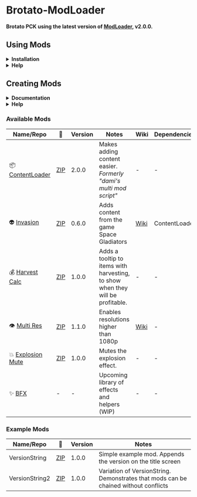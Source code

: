 # Brotato-ModLoader

**Brotato PCK using the latest version of [ModLoader](https://github.com/GodotModding/godot-mod-loader), v2.0.0.**

## Using Mods

 <details>
 <summary><b>Installation</b></summary>
 
 <br />
 
>  ### ⚙ Installation ⚙
>  
> - Download the latest PCK from the [Releases page](https://github.com/BrotatoMods/Brotato-ModLoader/releases). The PCK will be under "Assets" and have the file etxension ".pck".
>
> - Rename the PCK to `ModLoader.pck`
>
> - Copy the ``ModLoader.pck`` and the ``run.gd`` inside the Brotato game folder   
> ![image](https://user-images.githubusercontent.com/41547570/209873722-64bd0388-1a2b-4c67-88d7-3b83499f7466.png)
>
> - Create a ``mods`` folder at the same location   
> ![image](https://user-images.githubusercontent.com/41547570/209873160-5fed6b66-52d3-4ee8-86d4-f752aa44b89e.png)
> 
> - Inside Steam add the following start options to Brotato   
> ![image](https://user-images.githubusercontent.com/41547570/209873529-0094e4f9-2326-4075-8352-42961c0c2980.png)   
> ![image](https://user-images.githubusercontent.com/41547570/209873571-dba1fbf1-9a30-48af-9d8d-56aee4ef5ccd.png)   
> ``--enable-mods --main-pack ModLoader.pck --script run.gd``
> 
> - Add mod zips to your "mods" folder. There's no need to unzip them, just drop them into "mods".   
>    ![image](https://user-images.githubusercontent.com/41547570/209873887-cd37f093-0bdd-47ca-b21a-6b4f96098df0.png)
>    - Note that some mods have dependencies, eg [Invasion](https://github.com/BrotatoMods/Brotato-Invasion-Mod) depends on [ContentLoader](https://github.com/BrotatoMods/Brotato-ContentLoader).
>    - This just means that to use one, you have to have the other.
>    - You can check dependencies by opening the mod zip, going into "mods-unpacked" then the mod folder name, and checking "\_meta.json"
> 
> 
> - Launch the game 🚀

 </details>
 
 <details>
 <summary><b>Help</b></summary>
   
<br />

> ### :interrobang: Help :interrobang:
>
> If you get stuck you can ask for help in the [Space Potatoes Discord](https://discord.gg/j39jE6k)   
> Make sure to read the **modding-faq** and verify that you read it by clicking the check emote.   
> ![image](https://user-images.githubusercontent.com/41547570/211566790-5611494b-f2f9-4cd3-b7b6-64cd7de3b816.png)   
> ![image](https://user-images.githubusercontent.com/41547570/211566842-0b8c0957-1438-4dfc-8e98-8d7a608bc29b.png)   
> 
> After that go to ``#modding-help`` and ask away :thumbsup:   
> ![image](https://user-images.githubusercontent.com/41547570/211572905-56081f0b-26c9-4fbb-849d-f5f6cd74eb0f.png)

 </details>

## Creating Mods

 <details>
 <summary><b>Documentation</b></summary>
 
 <br />
 
 > - For general information on how to use the Mod Loader check the [Godot Modding Readme](https://github.com/GodotModding/godot-mod-loader).
 > - In the near future we will provide detailed and Brotato specific documentation here.
  
 </details>
 
 <details>
 <summary><b>Help</b></summary>
   
<br />

> We are happy to chat in the [Space Potatoes Discord](https://discord.gg/j39jE6k)   
> Make sure to read the **modding-faq** and verify it by clicking the check emote.   
> ![image](https://user-images.githubusercontent.com/41547570/211566790-5611494b-f2f9-4cd3-b7b6-64cd7de3b816.png)   
> ![image](https://user-images.githubusercontent.com/41547570/211566842-0b8c0957-1438-4dfc-8e98-8d7a608bc29b.png)   
> 
> After that we welcome you in ``#modding-dev`` :thumbsup:   
> ![image](https://user-images.githubusercontent.com/41547570/211591351-a3733080-f952-4165-8ad4-f400ea80e26d.png)


 </details>

### Available Mods

| Name/Repo | 💾 | Version | Notes | Wiki | Dependencies |
| --- | --- | --- | --- | --- | --- |
| 📦 [ContentLoader](https://github.com/BrotatoMods/Brotato-ContentLoader/releases) | [ZIP](https://github.com/BrotatoMods/Brotato-ContentLoader/releases/download/v2.0.0/Dami-ContentLoader-v2.0.0.zip) | 2.0.0 | Makes adding content easier. <br>*Formerly "dami's multi mod script"* | - | - |
| 👽 [Invasion](https://github.com/BrotatoMods/Brotato-Invasion-Mod/releases) | [ZIP](https://github.com/BrotatoMods/Brotato-Invasion-Mod/releases/download/v6.0.0/Darkly77-Invasion-6.0.0.zip) | 0.6.0 | Adds content from the game Space Gladiators | [Wiki](https://brotato.wiki.spellsandguns.com/Mod:Invasion) | ContentLoader |
| 💰 [Harvest Calc](https://github.com/BrotatoMods/Brotato-Harvest-Calc) | [ZIP](https://github.com/BrotatoMods/Brotato-Harvest-Calc/releases/download/v1.0.0/Cube-HarvestCalc.zip) | 1.0.0 | Adds a tooltip to items with harvesting, to show when they will be profitable.  | - | - |
| 👁 [Multi Res](https://github.com/BrotatoMods/Brotato-MultiRes) | [ZIP](https://github.com/BrotatoMods/Brotato-MultiRes/releases/download/v1.1.0/KANA-MultiRes.zip) | 1.1.0 | Enables resolutions higher than 1080p | [Wiki](https://brotato.wiki.spellsandguns.com/Mod:Multiple_Resolutions_Mod) | - |
| 💥 [Explosion Mute](https://github.com/BrotatoMods/Brotato-Explosion-Mute) | [ZIP](https://github.com/BrotatoMods/Brotato-Explosion-Mute/releases/download/v1.0.0/KANA-ExplosionMute.zip) | 1.0.0 | Mutes the explosion effect.  | - | - |
| ✨ [BFX](https://github.com/BrotatoMods/Brotato-BFX) | - | - | Upcoming library of effects and helpers (WIP) | - | - | - |

### Example Mods

| Name/Repo | 💾 | Version | Notes |
| --- | --- | --- | --- |
| VersionString | [ZIP](https://github.com/BrotatoMods/Brotato-ModLoader/releases/download/v2.0.0/Darkly77-VersionString.zip) | 1.0.0 | Simple example mod. Appends the version on the title screen |
| VersionString2 | [ZIP](https://github.com/BrotatoMods/Brotato-ModLoader/releases/download/v2.0.0/Darkly77-VersionString2.zip) | 1.0.0 | Variation of VersionString. <br>Demonstrates that mods can be chained without conflicts |
